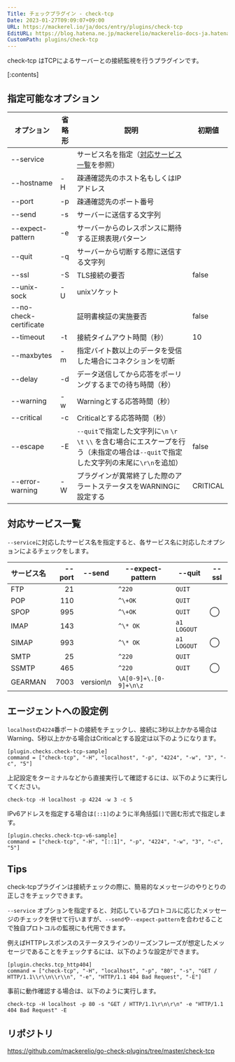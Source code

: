 ```yaml
---
Title: チェックプラグイン - check-tcp
Date: 2023-01-27T09:09:07+09:00
URL: https://mackerel.io/ja/docs/entry/plugins/check-tcp
EditURL: https://blog.hatena.ne.jp/mackerelio/mackerelio-docs-ja.hatenablog.mackerel.io/atom/entry/4207112889957873808
CustomPath: plugins/check-tcp
---
```


check-tcp はTCPによるサーバーとの接続監視を行うプラグインです。

[:contents]

<h2 id="options">指定可能なオプション</h2>

| オプション             | 省略形 | 説明                                                                                                                                     | 初期値   |
| ---------------------- | ------ | ---------------------------------------------------------------------------------------------------------------------------------------- | -------- |
| --service              |        | サービス名を指定（[対応サービス一覧](#対応サービス一覧)を参照）                                                                          |          |
| --hostname             | -H     | 疎通確認先のホスト名もしくはIPアドレス                                                                                                   |          |
| --port                 | -p     | 疎通確認先のポート番号                                                                                                                   |          |
| --send                 | -s     | サーバーに送信する文字列                                                                                                                 |          |
| --expect-pattern       | -e     | サーバーからのレスポンスに期待する正規表現パターン                                                                                       |          |
| --quit                 | -q     | サーバーから切断する際に送信する文字列                                                                                                   |          |
| --ssl                  | -S     | TLS接続の要否                                                                                                                            | false    |
| --unix-sock            | -U     | unixソケット                                                                                                                             |          |
| --no-check-certificate |        | 証明書検証の実施要否                                                                                                                     | false    |
| --timeout              | -t     | 接続タイムアウト時間（秒）                                                                                                               | 10       |
| --maxbytes             | -m     | 指定バイト数以上のデータを受信した場合にコネクションを切断                                                                               |          |
| --delay                | -d     | データ送信してから応答をポーリングするまでの待ち時間（秒）                                                                               |          |
| --warning              | -w     | Warningとする応答時間（秒）                                                                                                              |          |
| --critical             | -c     | Criticalとする応答時間（秒）                                                                                                             |          |
| --escape               | -E     | `--quit`で指定した文字列に`\n` `\r` `\t` `\\` を含む場合にエスケープを行う（未指定の場合は`--quit`で指定した文字列の末尾に`\r\n`を追加） | false    |
| --error-warning        | -W     | プラグインが異常終了した際のアラートステータスをWARNINGに設定する                                                                        | CRITICAL |

<h2 id="services">対応サービス一覧</h2>

`--service`に対応したサービス名を指定すると、各サービス名に対応したオプションによるチェックをします。

| サービス名 | --port | --send      | --expect-pattern         | --quit        | --ssl |
| ---------- | -----: | ----------- | ------------------------ | ------------- | ----- |
| FTP        | 21     |             | `^220`                   | `QUIT`        |       |
| POP        | 110    |             | `^\+OK`                  | `QUIT`        |       |
| SPOP       | 995    |             | `^\+OK`                  | `QUIT`        | ◯     |
| IMAP       | 143    |             | `^\* OK`                 | `a1 LOGOUT`   |       |
| SIMAP      | 993    |             | `^\* OK`                 | `a1 LOGOUT`   | ◯     |
| SMTP       | 25     |             | `^220`                   | `QUIT`        |       |
| SSMTP      | 465    |             | `^220`                   | `QUIT`        | ◯     |
| GEARMAN    | 7003   | version\n   | `\A[0-9]+\.[0-9]+\n\z`   |               |       |

<h2 id="config">エージェントへの設定例</h2>

`localhost`の`4224`番ポートの接続をチェックし、接続に3秒以上かかる場合はWarning、5秒以上かかる場合はCriticalとする設定は以下のようになります。

```
[plugin.checks.check-tcp-sample]
command = ["check-tcp", "-H", "localhost", "-p", "4224", "-w", "3", "-c", "5"]
```

上記設定をターミナルなどから直接実行して確認するには、以下のように実行してください。

```
check-tcp -H localhost -p 4224 -w 3 -c 5
```

IPv6アドレスを指定する場合は`[::1]`のように半角括弧`[]`で囲む形式で指定します。

```
[plugin.checks.check-tcp-v6-sample]
command = ["check-tcp", "-H", "[::1]", "-p", "4224", "-w", "3", "-c", "5"]
```

<h2 id="tips">Tips</h2>

check-tcpプラグインは接続チェックの際に、簡易的なメッセージのやりとりの正しさをチェックできます。

`--service` オプションを指定すると、対応しているプロトコルに応じたメッセージのチェックを併せて行いますが、`--send`や`--expect-pattern`を合わせることで独自プロトコルの監視にも代用できます。

例えばHTTPレスポンスのステータスラインのリーズンフレーズが想定したメッセージであることをチェックするには、以下のような設定ができます。

```
[plugin.checks.tcp_http404]
command = ["check-tcp", "-H", "localhost", "-p", "80", "-s", "GET / HTTP/1.1\\r\\n\\r\\n", "-e", "HTTP/1.1 404 Bad Request", "-E"]
```

事前に動作確認する場合は、以下のように実行します。

```
check-tcp -H localhost -p 80 -s "GET / HTTP/1.1\r\n\r\n" -e "HTTP/1.1 404 Bad Request" -E
```
<h2 id="repository">リポジトリ</h2>

https://github.com/mackerelio/go-check-plugins/tree/master/check-tcp
